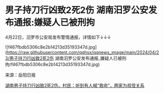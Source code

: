 # 男子持刀行凶致2死2伤 湖南汨罗公安发布通报:嫌疑人已被刑拘

4月22日，汨罗市公安局发布警情通报，详情如下↓↓↓

![f467fbdb5306c8e2b14213d35193347d.jpg](https://raw.githubusercontent.com/qqhsx/qqnews_image/main/2024/04/23/男子持刀行凶致2死2伤 湖南汨罗公安发布通报_嫌疑人已被刑拘/f467fbdb5306c8e2b14213d35193347d.jpg)

来源：岳阳日报

[湖南男子持刀行凶致2死2伤，村民：听到有人喊“救命”，两家为叔侄关系](https://news.qq.com/rain/a/20240422A09ZJ500)

